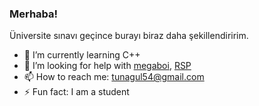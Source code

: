 ### Merhaba!

Üniversite sınavı geçince burayı biraz daha şekillendiririm.

- 🌱 I’m currently learning C++
- 🤔 I’m looking for help with [megaboi](https://github.com/tunapro1234/MEGABOI), [RSP](https://github.com/ro-bat/RSP)
- 📫 How to reach me: tunagul54@gmail.com
- ⚡ Fun fact: I am a student

